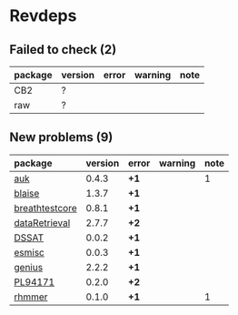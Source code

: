 # Revdeps

## Failed to check (2)

|package |version |error |warning |note |
|:-------|:-------|:-----|:-------|:----|
|CB2     |?       |      |        |     |
|raw     |?       |      |        |     |

## New problems (9)

|package                                      |version |error  |warning |note |
|:--------------------------------------------|:-------|:------|:-------|:----|
|[auk](problems.md#auk)                       |0.4.3   |__+1__ |        |1    |
|[blaise](problems.md#blaise)                 |1.3.7   |__+1__ |        |     |
|[breathtestcore](problems.md#breathtestcore) |0.8.1   |__+1__ |        |     |
|[dataRetrieval](problems.md#dataretrieval)   |2.7.7   |__+2__ |        |     |
|[DSSAT](problems.md#dssat)                   |0.0.2   |__+1__ |        |     |
|[esmisc](problems.md#esmisc)                 |0.0.3   |__+1__ |        |     |
|[genius](problems.md#genius)                 |2.2.2   |__+1__ |        |     |
|[PL94171](problems.md#pl94171)               |0.2.0   |__+2__ |        |     |
|[rhmmer](problems.md#rhmmer)                 |0.1.0   |__+1__ |        |1    |

